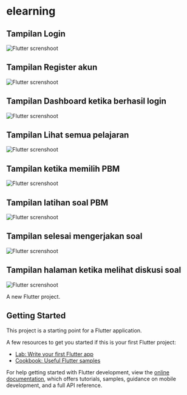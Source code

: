 # elearning

## Tampilan Login

![Flutter screnshoot](https://github.com/Prastyo-EL/elearning/blob/main/assets/hasil/loginpage.png)

## Tampilan Register akun

![Flutter screnshoot](https://github.com/Prastyo-EL/elearning/blob/main/assets/hasil/registeruserpage.png)

## Tampilan Dashboard ketika berhasil login

![Flutter screnshoot](https://github.com/Prastyo-EL/elearning/blob/main/assets/hasil/dashboardpage.png)

## Tampilan Lihat semua pelajaran

![Flutter screnshoot](https://github.com/Prastyo-EL/elearning/blob/main/assets/hasil/lihatsemuamatapelajaran.png)

## Tampilan ketika memilih PBM

![Flutter screnshoot](https://github.com/Prastyo-EL/elearning/blob/main/assets/hasil/memilihPBM.png)

## Tampilan latihan soal PBM

![Flutter screnshoot](https://github.com/Prastyo-EL/elearning/blob/main/assets/hasil/kerjakansoal.png)

## Tampilan selesai mengerjakan soal

![Flutter screnshoot](https://github.com/Prastyo-EL/elearning/blob/main/assets/hasil/nilaihasillatihan.png)

## Tampilan halaman ketika melihat diskusi soal

![Flutter screnshoot](https://github.com/Prastyo-EL/elearning/blob/main/assets/hasil/halaman%20diskusi%20siswa.png)




A new Flutter project.

## Getting Started

This project is a starting point for a Flutter application.

A few resources to get you started if this is your first Flutter project:

- [Lab: Write your first Flutter app](https://docs.flutter.dev/get-started/codelab)
- [Cookbook: Useful Flutter samples](https://docs.flutter.dev/cookbook)

For help getting started with Flutter development, view the
[online documentation](https://docs.flutter.dev/), which offers tutorials,
samples, guidance on mobile development, and a full API reference.
